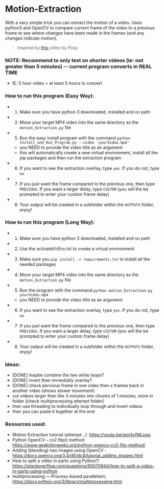 # Motion-Extraction <!-- CTRL SHIFT V to preview md in vscode -->
With a very simple trick you can extract the motion of a video. Uses python3 and OpenCV to compare current frame of the video to a previous frame to see where changes have been made in the frames (and any changes indicate motion).
> Inspired by <a href="https://youtu.be/NSS6yAMZF78"> this </a> video by Posy

### NOTE: Recommend to only test on shorter videos (ie: not greater than 5 minutes) -- current program converts in REAL TIME 
- IE: 5 hour video = at least 5 hours to convert

### How to run this program (Easy Way):
- 1) Make sure you have python 3 downloaded, installed and on path
- 2) Move your target MP4 video into the same directory as the `motion_Extraction.py` file
- 5) Run the easy install program with the command `python Install_and_Run_Program.py --video 'yourVideo.mp4'` 
    * you NEED to provide the video title as an argument
    * this will automatically create a new virtual environment, install all the pip packages and then run the extraction program
- 6) If you want to see the extraction overlay, type `yes`. If you do not, type `no`
- 7) If you just want the frame compared to the previous one, then type `PREVIOUS`. If you want a larger delay, type `CUSTOM` (you will the be prompted to enter your custom frame delay)
- 8) Your output will be created in a subfolder within the `OUTPUTS` folder, enjoy!

### How to run this program (Long Way):
- 1) Make sure you have python 3 downloaded, installed and on path
- 2) Use the activateVirEnv.txt to create a virtual environment
- 3) Make sure you `pip install -r requirements.txt` to install all the needed packages
- 4) Move your target MP4 video into the same directory as the `motion_Extraction.py` file
- 5) Run the program with the command `python motion_Extraction.py yourVideo.mp4` 
    - you NEED to provide the video title as an argument
- 6) If you want to see the extraction overlay, type `yes`. If you do not, type `no`
- 7) If you just want the frame compared to the previous one, then type `PREVIOUS`. If you want a larger delay, type `CUSTOM` (you will the be prompted to enter your custom frame delay)
- 8) Your output will be created in a subfolder within the `OUTPUTS` folder, enjoy!

### Ideas:
- [DONE] maybe combine the two while loops?
- [DONE] invert then immediatly overlay?
- [DONE] check pervious frame in one video then x frames back in another video (shows slower movement)
- cut videos larger than like 3 minutes into chunks of 1 minutes, store in folder [check multiprocessing attempt folder]
- then use threading to individually loop through and invert videos
- then you can paste it together at the end

### Resources used:
- Motion Extraction tutorial (attempt...): https://youtu.be/woj4vfMLpao
- Python OpenCV – cv2.flip() method: https://www.geeksforgeeks.org/python-opencv-cv2-flip-method/
- Adding (blending) two images using OpenCV : https://docs.opencv.org/3.4/d5/dc4/tutorial_adding_images.html
- How to split a video in parts using Python?: https://stackoverflow.com/questions/65570944/how-to-split-a-video-in-parts-using-python
- multiprocessing — Process-based parallelism: https://docs.python.org/3/library/multiprocessing.html
